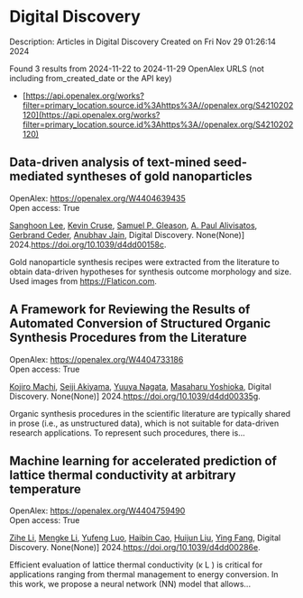 # Digital Discovery
Description: Articles in Digital Discovery
Created on Fri Nov 29 01:26:14 2024

Found 3 results from 2024-11-22 to 2024-11-29
OpenAlex URLS (not including from_created_date or the API key)
- [https://api.openalex.org/works?filter=primary_location.source.id%3Ahttps%3A//openalex.org/S4210202120](https://api.openalex.org/works?filter=primary_location.source.id%3Ahttps%3A//openalex.org/S4210202120)

## Data-driven analysis of text-mined seed-mediated syntheses of gold nanoparticles   

OpenAlex: https://openalex.org/W4404639435    
Open access: True
    
[Sanghoon Lee](https://openalex.org/A5090458317), [Kevin Cruse](https://openalex.org/A5007868501), [Samuel P. Gleason](https://openalex.org/A5058996253), [A. Paul Alivisatos](https://openalex.org/A5051173286), [Gerbrand Ceder](https://openalex.org/A5014983956), [Anubhav Jain](https://openalex.org/A5003640520), Digital Discovery. None(None)] 2024.https://doi.org/10.1039/d4dd00158c.
    
Gold nanoparticle synthesis recipes were extracted from the literature to obtain data-driven hypotheses for synthesis outcome morphology and size. Used images from https://Flaticon.com.    

    

## A Framework for Reviewing the Results of Automated Conversion of Structured Organic Synthesis Procedures from the Literature   

OpenAlex: https://openalex.org/W4404733186    
Open access: True
    
[Kojiro Machi](https://openalex.org/A5033045938), [Seiji Akiyama](https://openalex.org/A5083481852), [Yuuya Nagata](https://openalex.org/A5011928915), [Masaharu Yoshioka](https://openalex.org/A5073957412), Digital Discovery. None(None)] 2024.https://doi.org/10.1039/d4dd00335g.
    
Organic synthesis procedures in the scientific literature are typically shared in prose (i.e., as unstructured data), which is not suitable for data-driven research applications. To represent such procedures, there is...    

    

## Machine learning for accelerated prediction of lattice thermal conductivity at arbitrary temperature   

OpenAlex: https://openalex.org/W4404759490    
Open access: True
    
[Zihe Li](https://openalex.org/A5100732498), [Mengke Li](https://openalex.org/A5100730941), [Yufeng Luo](https://openalex.org/A5081134162), [Haibin Cao](https://openalex.org/A5089217355), [Huijun Liu](https://openalex.org/A5100363578), [Ying Fang](https://openalex.org/A5103147215), Digital Discovery. None(None)] 2024.https://doi.org/10.1039/d4dd00286e.
    
Efficient evaluation of lattice thermal conductivity (κ L ) is critical for applications ranging from thermal management to energy conversion. In this work, we propose a neural network (NN) model that allows...    

    
